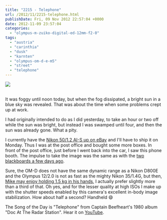 ```yaml
---
title: "2215 - Telephone"
url: /2012/11/2215-telephone.html
publishDate: Fri, 09 Nov 2012 22:57:04 +0000
date: 2012-11-09 23:57:04
categories: 
  - "olympus-m-zuiko-digital-ed-12mm-f2-0"
tags: 
  - "austria"
  - "carinthia"
  - "dusk"
  - "karnten"
  - "olympus-om-d-e-m5"
  - "street"
  - "telephone"
---
```

<div class="container">
<div class="center"><a target="_blank" href="https://d25zfm9zpd7gm5.cloudfront.net/1200x1200/2012/20121109_171742_lr.jpg"><img src="https://d25zfm9zpd7gm5.cloudfront.net/0600x0600/2012/20121109_171742_lr.jpg" /></a></div>
</div>
<br />

It was foggy until noon today, but when the fog dissipated, a bright sun in a blue sky was revealed. That was about the time when some problems crept up at work.

I had originally intended to do as I did yesterday, to take an hour or two off while the sun was bright, but instead I was swamped until four, and then the sun was already gone. What a pity.

I currently have the <a href="http://www.ebay.at/itm/281014883280?ssPageName=STRK:MEWAX:IT&_trksid=p3984.m1423.l2649#ht_500wt_1414" target="_blank">Nikon 50/1.2 AI-S up on eBay</a> and I'll have to ship it on Monday. Thus I was at the post office and bought some more boxes. In front of the post office, just before I went back into the car, I saw this phone booth. The impulse to take the image was the same as with the <a href="/2012/11/2211-listen-learn-read-on.html" target="_blank">two blackboards a few days ago</a>.

 Sure, the OM-D does not have the same dynamic range as a Nikon D800E and the Olympus 12/2.0 is not as fast as the mighty Nikon 35/1.4G, but then, <a href="http://theonlinephotographer.typepad.com/the_online_photographer/2012/11/more-experiments-on-the-virgin-mary.html" target="_blank">Mike may enjoy holding 1.5 kg in his hands</a>, I actually prefer slightly more than a third of that. Oh yes, and for the lesser quality at high ISOs I make up with the shutter speeds enabled by this camera's excellent in-body image stabilization. How about half a second? Handheld 😄

The Song of the Day is "Telephone" from Captain Beefheart's 1980 album "Doc At The Radar Station". Hear it on <a href="http://www.youtube.com/watch?v=OjHuiV3DPGo" target="_blank">YouTube</a>.
